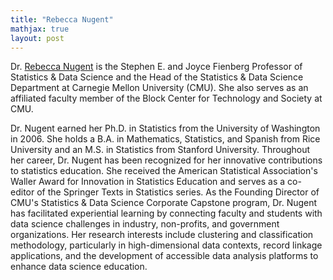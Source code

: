 ```yaml
---
title: "Rebecca Nugent"
mathjax: true
layout: post
---
```


Dr. [Rebecca Nugent](https://www.cmu.edu/dietrich/statistics-datascience/people/faculty/rebecca-nugent.html) is the Stephen E. and Joyce Fienberg Professor of Statistics & Data Science and the Head of the Statistics & Data Science Department at Carnegie Mellon University (CMU). She also serves as an affiliated faculty member of the Block Center for Technology and Society at CMU. 

Dr. Nugent earned her Ph.D. in Statistics from the University of Washington in 2006. She holds a B.A. in Mathematics, Statistics, and Spanish from Rice University and an M.S. in Statistics from Stanford University. Throughout her career, Dr. Nugent has been recognized for her innovative contributions to statistics education. She received the American Statistical Association's Waller Award for Innovation in Statistics Education and serves as a co-editor of the Springer Texts in Statistics series. As the Founding Director of CMU's Statistics & Data Science Corporate Capstone program, Dr. Nugent has facilitated experiential learning by connecting faculty and students with data science challenges in industry, non-profits, and government organizations. Her research interests include clustering and classification methodology, particularly in high-dimensional data contexts, record linkage applications, and the development of accessible data analysis platforms to enhance data science education. 